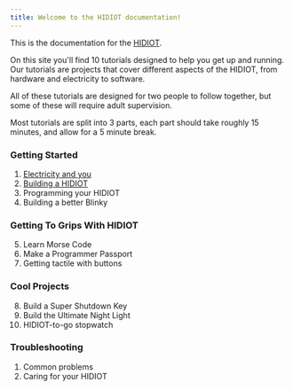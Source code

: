 ```yaml
---
title: Welcome to the HIDIOT documentation!
---
```


This is the documentation for the [HIDIOT](https://hidiot.com).

On this site you'll find 10 tutorials designed to help you get up and running. Our tutorials are projects that cover different aspects of the HIDIOT, from hardware and electricity to software.

All of these tutorials are designed for two people to follow together, but some of these will require adult supervision.

Most tutorials are split into 3 parts, each part should take roughly 15 minutes, and allow for a 5 minute break.

### Getting Started

1. [Electricity and you](/getting-started/electricity_and_you/)
2. [Building a HIDIOT](/getting-started/building_a_hidiot/)
3. Programming your HIDIOT
4. Building a better Blinky

### Getting To Grips With HIDIOT

5. Learn Morse Code
6. Make a Programmer Passport
7. Getting tactile with buttons

### Cool Projects

8. Build a Super Shutdown Key
9. Build the Ultimate Night Light
10. HIDIOT-to-go stopwatch

### Troubleshooting

1. Common problems
2. Caring for your HIDIOT


